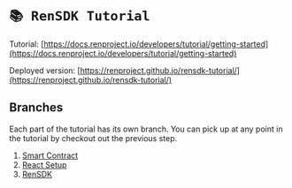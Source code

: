 # `📚 RenSDK Tutorial`

Tutorial: [https://docs.renproject.io/developers/tutorial/getting-started](https://docs.renproject.io/developers/tutorial/getting-started)

Deployed version: [https://renproject.github.io/rensdk-tutorial/](https://renproject.github.io/rensdk-tutorial/)

## Branches

Each part of the tutorial has its own branch. You can pick up at any point in the tutorial by checkout out the previous step.

1. [Smart Contract](https://github.com/renproject/rensdk-tutorial/tree/1-smart-contract)
2. [React Setup](https://github.com/renproject/rensdk-tutorial/tree/2-react-setup)
3. [RenSDK](https://github.com/renproject/rensdk-tutorial/tree/3-rensdk)
